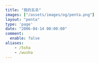 ```yaml
---
title: "我的五杀"
images: ["/assets/images/og/penta.png"]
layout: "penta"
type: 'page'
date: "2006-04-14 00:00:00"
comment: 
  enable: false
aliases:
    - /5sha
    - /wusha
---
```

